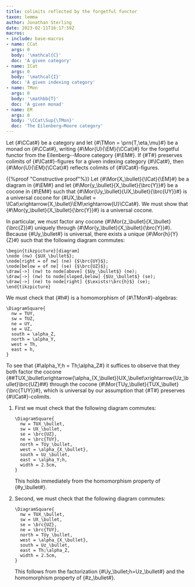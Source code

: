 ```yaml
---
title: colimits reflected by the forgetful functor
taxon: lemma
author: Jonathan Sterling
date: 2023-02-11T16:17:59Z
macros: 
- include: base-macros
- name: CCat
  args: 0
  body: '\mathcal{C}'
  doc: 'A given category'
- name: ICat
  args: 0
  body: '\mathcal{I}'
  doc: 'A given indexing category'
- name: TMon
  args: 0
  body: '\mathbb{T}'
  doc: 'A given monad'
- name: EM
  args: 0
  body: '\CCat\Sup{\TMon}'
  doc: 'The Eilenberg–Moore category'
---
```


Let {#\CCat#} be a category and let {#\TMon = \prn{T,\eta,\mu}#} be a monad on {#\CCat#}, writing {#\Mor{U}{\EM}{\CCat}#} for the forgetful functor from the Eilenberg--Moore category {#\EM#}. If {#T#} preserves colimits of {#\ICat#}-figures for a given indexing category {#\ICat#}, then {#\Mor{U}{\EM}{\CCat}#} reflects colimits of {#\ICat#}-figures.

{{%proof "Constructive proof"%}}
Let {#\Mor{X_\bullet}{\ICat}{\EM}#} be a diagram in {#\EM#} and let {#\Mor{y_\bullet}{X_\bullet}{\brc{Y}}#} be a cocone in {#\EM#} such that {#\Mor{Uy_\bullet}{UX_\bullet}{\brc{UY}}#} is a universal cocone for {#UX_\bullet = \ICat\xrightarrow{X_\bullet}\EM\xrightarrow{U}\CCat#}. We must show that {#\Mor{y_\bullet}{X_\bullet}{\brc{Y}}#} is a universal cocone.

In particular, we must factor any cocone {#\Mor{z_\bullet}{X_\bullet}{\brc{Z}}#} uniquely through {#\Mor{y_\bullet}{X_\bullet}{\brc{Y}}#}. Because {#Uy_\bullet#} is universal, there exists a unique {#\Mor{h}{Y}{Z}#} such that the following diagram commutes:

```render-latex
\begin{tikzpicture}[diagram]
\node (nw) {$UX_\bullet$};
\node[right = of nw] (ne) {$\brc{UY}$};
\node[below = of ne] (se) {$\brc{UZ}$};
\draw[->] (nw) to node[above] {$Uy_\bullet$} (ne);
\draw[->] (nw) to node[sloped,below] {$Uz_\bullet$} (se);
\draw[->] (ne) to node[right] {$\exists!\brc{h}$} (se);
\end{tikzpicture}
```

We must check that {#h#} is a homomorphism of {#\TMon#}-algebras:

```render-latex
\DiagramSquare{
  nw = TUY,
  sw = TUZ,
  ne = UY,
  se = UZ,
  south = \alpha_Z,
  north = \alpha_Y,
  west = Th,
  east = h,
}
```

To see that {#\alpha_Y;h = Th;\alpha_Z#} it suffices to observe that they both factor the cocone {##TUX_\bullet\xrightarrow{\alpha_{X_\bullet}}UX_\bullet\xrightarrow{Uz_\bullet}\brc{UZ}##} through the  cocone {#\Mor{TUy_\bullet}{TUX_\bullet}{\brc{TUY}}#}, which is universal by our assumption that {#T#} preserves {#\ICat#}-colimits.

1. First we must check that the following diagram commutes:

   ```render-latex
   \DiagramSquare{
     nw = TUX_\bullet,
     sw = UX_\bullet,
     se = \brc{UZ},
     ne = \brc{TUY},
     north = TUy_\bullet,
     west = \alpha_{X_\bullet},
     south = Uz_\bullet,
     east = \alpha_Y;h,
     width = 2.5cm,
   }
   ```
   
   This holds immediately from the homomorphism property of {#y_\bullet#}.
   
1. Second, we must check that the following diagram commutes:

   ```render-latex
   \DiagramSquare{
     nw = TUX_\bullet,
     sw = UX_\bullet,
     se = \brc{UZ},
     ne = \brc{TUY},
     north = TUy_\bullet,
     west = \alpha_{X_\bullet},
     south = Uz_\bullet,
     east = Th;\alpha_Z,
     width = 2.5cm,
   }
   ```
   
   This follows from the factorization {#Uy_\bullet;h=Uz_\bullet#} and the homomorphism property of {#z_\bullet#}.
